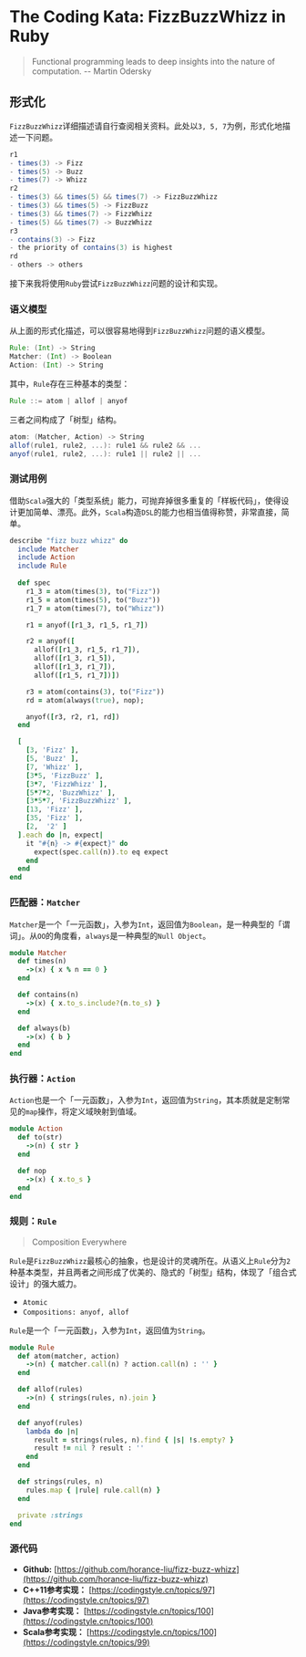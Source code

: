 # The Coding Kata: FizzBuzzWhizz in Ruby

> Functional programming leads to deep insights into the nature of computation. -- Martin Odersky
 
## 形式化

`FizzBuzzWhizz`详细描述请自行查阅相关资料。此处以`3, 5, 7`为例，形式化地描述一下问题。

```scala
r1
- times(3) -> Fizz
- times(5) -> Buzz
- times(7) -> Whizz
r2
- times(3) && times(5) && times(7) -> FizzBuzzWhizz
- times(3) && times(5) -> FizzBuzz
- times(3) && times(7) -> FizzWhizz
- times(5) && times(7) -> BuzzWhizz
r3
- contains(3) -> Fizz
- the priority of contains(3) is highest
rd
- others -> others
```

接下来我将使用`Ruby`尝试`FizzBuzzWhizz`问题的设计和实现。

### 语义模型

从上面的形式化描述，可以很容易地得到`FizzBuzzWhizz`问题的语义模型。

```scala
Rule: (Int) -> String
Matcher: (Int) -> Boolean
Action: (Int) -> String
```

其中，`Rule`存在三种基本的类型：

```scala
Rule ::= atom | allof | anyof
```

三者之间构成了「树型」结构。

```scala
atom: (Matcher, Action) -> String
allof(rule1, rule2, ...): rule1 && rule2 && ... 
anyof(rule1, rule2, ...): rule1 || rule2 || ... 
```

### 测试用例

借助`Scala`强大的「类型系统」能力，可抛弃掉很多重复的「样板代码」，使得设计更加简单、漂亮。此外，`Scala`构造`DSL`的能力也相当值得称赞，非常直接，简单。

```ruby
describe "fizz buzz whizz" do
  include Matcher
  include Action
  include Rule
  
  def spec
    r1_3 = atom(times(3), to("Fizz"))
    r1_5 = atom(times(5), to("Buzz"))
    r1_7 = atom(times(7), to("Whizz"))

    r1 = anyof([r1_3, r1_5, r1_7])

    r2 = anyof([
      allof([r1_3, r1_5, r1_7]),
      allof([r1_3, r1_5]),
      allof([r1_3, r1_7]),
      allof([r1_5, r1_7])])

    r3 = atom(contains(3), to("Fizz"))
    rd = atom(always(true), nop);

    anyof([r3, r2, r1, rd])
  end

  [ 
    [3, 'Fizz' ],
    [5, 'Buzz' ],
    [7, 'Whizz' ],
    [3*5, 'FizzBuzz' ],
    [3*7, 'FizzWhizz' ],
    [5*7*2, 'BuzzWhizz' ],
    [3*5*7, 'FizzBuzzWhizz' ],
    [13, 'Fizz' ],
    [35, 'Fizz' ],
    [2,  '2' ]
  ].each do |n, expect|
  	it "#{n} -> #{expect}" do
      expect(spec.call(n)).to eq expect
    end
  end
end
``` 

### 匹配器：`Matcher`

`Matcher`是一个「一元函数」，入参为`Int`，返回值为`Boolean`，是一种典型的「谓词」。从`OO`的角度看，`always`是一种典型的`Null Object`。

```ruby
module Matcher
  def times(n)
    ->(x) { x % n == 0 }
  end

  def contains(n)
    ->(x) { x.to_s.include?(n.to_s) }
  end

  def always(b)
    ->(x) { b }
  end
end
```

### 执行器：`Action`

`Action`也是一个「一元函数」，入参为`Int`，返回值为`String`，其本质就是定制常见的`map`操作，将定义域映射到值域。

```ruby
module Action
  def to(str)
    ->(n) { str }
  end

  def nop 
    ->(x) { x.to_s }
  end
end
```

### 规则：`Rule`

> Composition Everywhere

`Rule`是`FizzBuzzWhizz`最核心的抽象，也是设计的灵魂所在。从语义上`Rule`分为`2`种基本类型，并且两者之间形成了优美的、隐式的「树型」结构，体现了「组合式设计」的强大威力。

- `Atomic`
- `Compositions: anyof, allof`

`Rule`是一个「一元函数」，入参为`Int`，返回值为`String`。

```ruby
module Rule
  def atom(matcher, action)
    ->(n) { matcher.call(n) ? action.call(n) : '' } 
  end

  def allof(rules)
    ->(n) { strings(rules, n).join }
  end

  def anyof(rules)
    lambda do |n|
      result = strings(rules, n).find { |s| !s.empty? }
      result != nil ? result : ''
    end
  end

  def strings(rules, n)
    rules.map { |rule| rule.call(n) }
  end

  private :strings
end
```

### 源代码

- **Github:** [https://github.com/horance-liu/fizz-buzz-whizz](https://github.com/horance-liu/fizz-buzz-whizz)
- **C++11参考实现：** [https://codingstyle.cn/topics/97](https://codingstyle.cn/topics/97)
- **Java参考实现：** [https://codingstyle.cn/topics/100](https://codingstyle.cn/topics/100)
- **Scala参考实现：** [https://codingstyle.cn/topics/100](https://codingstyle.cn/topics/99)

